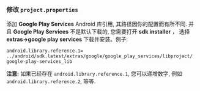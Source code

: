 ### 修改 `project.properties`
添加 __Google Play Services__ Android 库引用, 其路径因你的配置而有所不同.
并且 __Google Play Services__ 不是默认下载的, 您需要打开 __sdk installer__ ， 选择 __extras->google play services__ 下载并安装。例子:
```
android.library.reference.1=
../android/sdk.latest/extras/google/google_play_services/libproject/
google-play-services_lib
```

__注意:__ 如果已经存在 `android.library.reference.1`, 您可以递增数字, 例如 `android.library.reference.2`, 等等.

